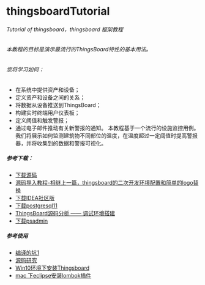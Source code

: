 # thingsboardTutorial
###### Tutorial of thingsboard，thingsboard 框架教程

###### 本教程的目标是演示最流行的ThingsBoard特性的基本用法。
###### 您将学习如何：
- 在系统中提供资产和设备；
- 定义资产和设备之间的关系；
- 将数据从设备推送到ThingsBoard；
- 构建实时终端用户仪表板；
- 定义阈值和触发警报；
- 通过电子邮件推动有关新警报的通知。
本教程基于一个流行的设施监控用例。
我们将展示如何监测建筑物不同部位的温度，在温度超过一定阈值时提高警报器，并将收集到的数据和警报可视化。

##### 参考下载：
- [下载源码](https://github.com/thingsboard/thingsboard/releases)
- [源码导入教程-相继上一篇，thingsboard的二次开发环境配置和简单的logo替换](https://blog.csdn.net/liuli283/article/details/93466756)
- [下载IDEA社区版](https://download.jetbrains.8686c.com/idea/ideaIC-2019.3.exe)
- [下载postgresql11](https://get.enterprisedb.com/postgresql/postgresql-11.1-1-windows-x64.exe)
- [ThingsBoard源码分析 —— 调试环境搭建](https://blog.csdn.net/julyqian/article/details/88081367)
- [下载psadmin](https://ftp.postgresql.org/pub/pgadmin/pgadmin4/v4.16/windows/pgadmin4-4.16-x86.exe)
##### 参考使用
- [编译的坑1](https://www.cnblogs.com/danny-djy/p/9051714.html)
- [源码研究](https://blog.csdn.net/julyqian/article/details/88081367)
- [Win10环境下安装Thingsboard](https://blog.csdn.net/nebulaly/article/details/85219032)
- [mac 下eclipse安装lombok插件](https://blog.csdn.net/kongtong2004/article/details/80054817)
